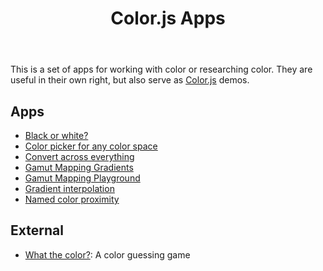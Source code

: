 <header class="readme-only">

# Color.js Apps

</header>

<section>

This is a set of apps for working with color or researching color.
They are useful in their own right, but also serve as [Color.js](https://colorjs.io) demos.

## Apps

- [Black or white?](blackwhite)
- [Color picker for any color space](picker)
- [Convert across everything](convert)
- [Gamut Mapping Gradients](gamut-mapping/gradients)
- [Gamut Mapping Playground](gamut-mapping)
- [Gradient interpolation](gradients)
- [Named color proximity](named)

## External

- [What the color?](https://projects.verou.me/whathecolor/): A color guessing game
